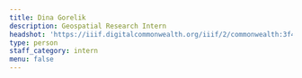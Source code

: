 ```yaml
---
title: Dina Gorelik
description: Geospatial Research Intern
headshot: 'https://iiif.digitalcommonwealth.org/iiif/2/commonwealth:3f463863p/736,6892,514,514/,600/0/default.jpg'
type: person
staff_category: intern
menu: false
---
```


